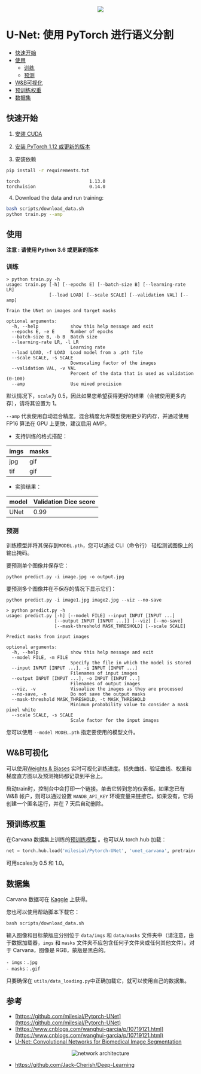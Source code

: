 <div align=center><img src="https://github.com/xuebinqin/U-2-Net/blob/master/figures/motor-demo.gif"></div>

# U-Net: 使用 PyTorch 进行语义分割

- [快速开始](#快速开始)
- [使用](#使用)
  - [训练](#训练)
  - [预测](#预测)
- [W&B可视化](#W&B可视化)
- [预训练权重](#预训练权重)
- [数据集](#数据集)

## 快速开始

1. [安装 CUDA](https://developer.nvidia.com/cuda-downloads)

2. [安装 PyTorch 1.12 或更新的版本](https://pytorch.org/get-started/locally/)

3. 安装依赖
```bash
pip install -r requirements.txt
```

```
torch                          1.13.0
torchvision                    0.14.0
```

4. Download the data and run training:
```bash
bash scripts/download_data.sh
python train.py --amp
```

## 使用

**注意 : 请使用 Python 3.6 或更新的版本**

### 训练

```console
> python train.py -h
usage: train.py [-h] [--epochs E] [--batch-size B] [--learning-rate LR]
                [--load LOAD] [--scale SCALE] [--validation VAL] [--amp]

Train the UNet on images and target masks

optional arguments:
  -h, --help            show this help message and exit
  --epochs E, -e E      Number of epochs
  --batch-size B, -b B  Batch size
  --learning-rate LR, -l LR
                        Learning rate
  --load LOAD, -f LOAD  Load model from a .pth file
  --scale SCALE, -s SCALE
                        Downscaling factor of the images
  --validation VAL, -v VAL
                        Percent of the data that is used as validation (0-100)
  --amp                 Use mixed precision
```

默认情况下，`scale`为 0.5，因此如果您希望获得更好的结果（会被使用更多内存），请将其设置为 1。

`--amp` 代表使用自动混合精度。混合精度允许模型使用更少的内存，并通过使用 FP16 算法在 GPU 上更快，建议启用 AMP。

- 支持训练的格式搭配：

|imgs|masks|
|:-|:-|
|jpg|gif|
|tif|gif|

- 实验结果：

|model|Validation Dice score|
|:-|:-|
|UNet|0.99|


### 预测

训练模型并将其保存到`MODEL.pth`，您可以通过 CLI（命令行） 轻松测试图像上的输出掩码。

要预测单个图像并保存它：

`python predict.py -i image.jpg -o output.jpg`

要预测多个图像并在不保存的情况下显示它们：

`python predict.py -i image1.jpg image2.jpg --viz --no-save`

```console
> python predict.py -h
usage: predict.py [-h] [--model FILE] --input INPUT [INPUT ...] 
                  [--output INPUT [INPUT ...]] [--viz] [--no-save]
                  [--mask-threshold MASK_THRESHOLD] [--scale SCALE]

Predict masks from input images

optional arguments:
  -h, --help            show this help message and exit
  --model FILE, -m FILE
                        Specify the file in which the model is stored
  --input INPUT [INPUT ...], -i INPUT [INPUT ...]
                        Filenames of input images
  --output INPUT [INPUT ...], -o INPUT [INPUT ...]
                        Filenames of output images
  --viz, -v             Visualize the images as they are processed
  --no-save, -n         Do not save the output masks
  --mask-threshold MASK_THRESHOLD, -t MASK_THRESHOLD
                        Minimum probability value to consider a mask pixel white
  --scale SCALE, -s SCALE
                        Scale factor for the input images
```

您可以使用 `--model MODEL.pth` 指定要使用的模型文件。

## W&B可视化

可以使用[Weights & Biases](https://wandb.ai/) 实时可视化训练进度。损失曲线、验证曲线、权重和梯度直方图以及预测掩码都记录到平台上。
 
启动train时，控制台中会打印一个链接。单击它转到您的仪表板。如果您已有 W&B 帐户，则可以通过设置 `WANDB_API_KEY` 环境变量来链接它。如果没有，它将创建一个匿名运行，并在 7 天后自动删除。


## 预训练权重

在Carvana 数据集上训练的[预训练模型](https://github.com/milesial/Pytorch-UNet/releases/tag/v3.0) 。也可以从 torch.hub 加载：

```python
net = torch.hub.load('milesial/Pytorch-UNet', 'unet_carvana', pretrained=True, scale=0.5)
```

可用scales为 0.5 和 1.0。

## 数据集

Carvana 数据可在 [Kaggle](https://www.kaggle.com/c/carvana-image-masking-challenge/data) 上获得。

您也可以使用帮助脚本下载它：

```
bash scripts/download_data.sh
```

输入图像和目标蒙版应分别位于 `data/imgs` 和 `data/masks` 文件夹中（请注意，由于数据加载器，`imgs` 和 `masks` 文件夹不应包含任何子文件夹或任何其他文件）。对于 Carvana，图像是 RGB，蒙版是黑白的。

```
- imgs：.jpg
- masks：.gif
```

只要确保在 `utils/data_loading.py`中正确加载它，就可以使用自己的数据集。


## 参考

- [https://github.com/milesial/Pytorch-UNet](https://github.com/milesial/Pytorch-UNet)
- [https://www.cnblogs.com/wanghui-garcia/p/10719121.html](https://www.cnblogs.com/wanghui-garcia/p/10719121.html)
- [U-Net: Convolutional Networks for Biomedical Image Segmentation](https://arxiv.org/abs/1505.04597)


<center><img src="https://i.imgur.com/jeDVpqF.png" alt="network architecture"></center>

- https://github.com/Jack-Cherish/Deep-Learning
